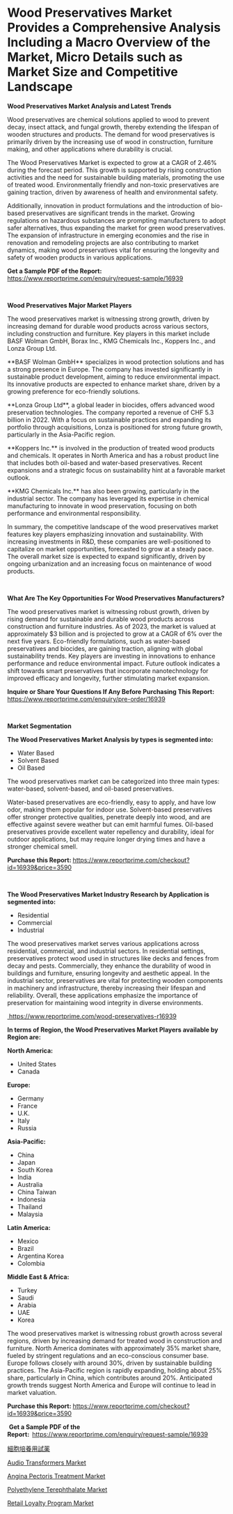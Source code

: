 <p><h1>Wood Preservatives Market Provides a Comprehensive Analysis Including a Macro Overview of the Market, Micro Details such as Market Size and Competitive Landscape</h1></p><p><strong>Wood Preservatives Market Analysis and Latest Trends</strong></p>
<p><p>Wood preservatives are chemical solutions applied to wood to prevent decay, insect attack, and fungal growth, thereby extending the lifespan of wooden structures and products. The demand for wood preservatives is primarily driven by the increasing use of wood in construction, furniture making, and other applications where durability is crucial. </p><p>The Wood Preservatives Market is expected to grow at a CAGR of 2.46% during the forecast period. This growth is supported by rising construction activities and the need for sustainable building materials, promoting the use of treated wood. Environmentally friendly and non-toxic preservatives are gaining traction, driven by awareness of health and environmental safety. </p><p>Additionally, innovation in product formulations and the introduction of bio-based preservatives are significant trends in the market. Growing regulations on hazardous substances are prompting manufacturers to adopt safer alternatives, thus expanding the market for green wood preservatives. The expansion of infrastructure in emerging economies and the rise in renovation and remodeling projects are also contributing to market dynamics, making wood preservatives vital for ensuring the longevity and safety of wooden products in various applications.</p></p>
<p><strong>Get a Sample PDF of the Report:&nbsp;</strong> <a href="https://www.reportprime.com/enquiry/request-sample/16939?utm_campaign=1105&utm_medium=2&utm_source=Github&utm_content=ia&utm_term=24112024&utm_id=wood-preservatives">https://www.reportprime.com/enquiry/request-sample/16939</a></p>
<p>&nbsp;</p>
<p><strong>Wood Preservatives Major Market Players</strong></p>
<p><p>The wood preservatives market is witnessing strong growth, driven by increasing demand for durable wood products across various sectors, including construction and furniture. Key players in this market include BASF Wolman GmbH, Borax Inc., KMG Chemicals Inc., Koppers Inc., and Lonza Group Ltd.</p><p>**BASF Wolman GmbH** specializes in wood protection solutions and has a strong presence in Europe. The company has invested significantly in sustainable product development, aiming to reduce environmental impact. Its innovative products are expected to enhance market share, driven by a growing preference for eco-friendly solutions.</p><p>**Lonza Group Ltd**, a global leader in biocides, offers advanced wood preservation technologies. The company reported a revenue of CHF 5.3 billion in 2022. With a focus on sustainable practices and expanding its portfolio through acquisitions, Lonza is positioned for strong future growth, particularly in the Asia-Pacific region.</p><p>**Koppers Inc.** is involved in the production of treated wood products and chemicals. It operates in North America and has a robust product line that includes both oil-based and water-based preservatives. Recent expansions and a strategic focus on sustainability hint at a favorable market outlook.</p><p>**KMG Chemicals Inc.** has also been growing, particularly in the industrial sector. The company has leveraged its expertise in chemical manufacturing to innovate in wood preservation, focusing on both performance and environmental responsibility.</p><p>In summary, the competitive landscape of the wood preservatives market features key players emphasizing innovation and sustainability. With increasing investments in R&D, these companies are well-positioned to capitalize on market opportunities, forecasted to grow at a steady pace. The overall market size is expected to expand significantly, driven by ongoing urbanization and an increasing focus on maintenance of wood products.</p></p>
<p>&nbsp;</p>
<p><strong>What Are The Key Opportunities For Wood Preservatives Manufacturers?</strong></p>
<p><p>The wood preservatives market is witnessing robust growth, driven by rising demand for sustainable and durable wood products across construction and furniture industries. As of 2023, the market is valued at approximately $3 billion and is projected to grow at a CAGR of 6% over the next five years. Eco-friendly formulations, such as water-based preservatives and biocides, are gaining traction, aligning with global sustainability trends. Key players are investing in innovations to enhance performance and reduce environmental impact. Future outlook indicates a shift towards smart preservatives that incorporate nanotechnology for improved efficacy and longevity, further stimulating market expansion.</p></p>
<p><strong>Inquire or Share Your Questions If Any Before Purchasing This Report:</strong> <a href="https://www.reportprime.com/enquiry/pre-order/16939?utm_campaign=1105&utm_medium=2&utm_source=Github&utm_content=ia&utm_term=24112024&utm_id=wood-preservatives">https://www.reportprime.com/enquiry/pre-order/16939</a></p>
<p>&nbsp;</p>
<p><strong>Market Segmentation</strong></p>
<p><strong>The Wood Preservatives Market Analysis by types is segmented into:</strong></p>
<p><ul><li>Water Based</li><li>Solvent Based</li><li>Oil Based</li></ul></p>
<p><p>The wood preservatives market can be categorized into three main types: water-based, solvent-based, and oil-based preservatives. </p><p>Water-based preservatives are eco-friendly, easy to apply, and have low odor, making them popular for indoor use. Solvent-based preservatives offer stronger protective qualities, penetrate deeply into wood, and are effective against severe weather but can emit harmful fumes. Oil-based preservatives provide excellent water repellency and durability, ideal for outdoor applications, but may require longer drying times and have a stronger chemical smell.</p></p>
<p><strong>Purchase this Report:&nbsp;</strong><a href="https://www.reportprime.com/checkout?id=16939&price=3590&utm_campaign=1105&utm_medium=2&utm_source=Github&utm_content=ia&utm_term=24112024&utm_id=wood-preservatives">https://www.reportprime.com/checkout?id=16939&price=3590</a></p>
<p>&nbsp;</p>
<p><strong>The Wood Preservatives Market Industry Research by Application is segmented into:</strong></p>
<p><ul><li>Residential</li><li>Commercial</li><li>Industrial</li></ul></p>
<p><p>The wood preservatives market serves various applications across residential, commercial, and industrial sectors. In residential settings, preservatives protect wood used in structures like decks and fences from decay and pests. Commercially, they enhance the durability of wood in buildings and furniture, ensuring longevity and aesthetic appeal. In the industrial sector, preservatives are vital for protecting wooden components in machinery and infrastructure, thereby increasing their lifespan and reliability. Overall, these applications emphasize the importance of preservation for maintaining wood integrity in diverse environments.</p></p>
<p><a href="https://www.reportprime.com/wood-preservatives-r16939?utm_campaign=1105&utm_medium=2&utm_source=Github&utm_content=ia&utm_term=24112024&utm_id=wood-preservatives">&nbsp;https://www.reportprime.com/wood-preservatives-r16939</a></p>
<p><strong>In terms of Region, the Wood Preservatives Market Players available by Region are:</strong></p>
<p>
    <p> <strong> North America: </strong>
        <ul>
            <li>United States</li>
            <li>Canada</li>
        </ul>
        </p> 
    <p> <strong> Europe: </strong>
        <ul>
            <li>Germany</li>
            <li>France</li>
            <li>U.K.</li>
            <li>Italy</li>
            <li>Russia</li>
        </ul>
        </p> 
    <p> <strong> Asia-Pacific: </strong>
        <ul>
            <li>China</li>
            <li>Japan</li>
            <li>South Korea</li>
            <li>India</li>
            <li>Australia</li>
            <li>China Taiwan</li>
            <li>Indonesia</li>
            <li>Thailand</li>
            <li>Malaysia</li>
        </ul>
        </p> 
    <p> <strong> Latin America: </strong>
        <ul>
            <li>Mexico</li>
            <li>Brazil</li>
            <li>Argentina Korea</li>
            <li>Colombia</li>
        </ul>
        </p> 
    <p> <strong> Middle East & Africa: </strong>
        <ul>
            <li>Turkey</li>
            <li>Saudi</li>
            <li>Arabia</li>
            <li>UAE</li>
            <li>Korea</li>
        </ul>
    </p>
    </p>
<p><p>The wood preservatives market is witnessing robust growth across several regions, driven by increasing demand for treated wood in construction and furniture. North America dominates with approximately 35% market share, fueled by stringent regulations and an eco-conscious consumer base. Europe follows closely with around 30%, driven by sustainable building practices. The Asia-Pacific region is rapidly expanding, holding about 25% share, particularly in China, which contributes around 20%. Anticipated growth trends suggest North America and Europe will continue to lead in market valuation.</p></p>
<p><strong>Purchase this Report: </strong><a href="https://www.reportprime.com/checkout?id=16939&price=3590&utm_campaign=1105&utm_medium=2&utm_source=Github&utm_content=ia&utm_term=24112024&utm_id=wood-preservatives">https://www.reportprime.com/checkout?id=16939&price=3590</a></p>
<p>&nbsp;<strong>Get a Sample PDF of the Report:&nbsp;&nbsp;</strong><a href="https://www.reportprime.com/enquiry/request-sample/16939?utm_campaign=1105&utm_medium=2&utm_source=Github&utm_content=ia&utm_term=24112024&utm_id=wood-preservatives">https://www.reportprime.com/enquiry/request-sample/16939</a></p>
<p><strong></strong></p>
<p><p><a href="https://github.com/lababdou/Market-Research-Report-List-6/blob/main/931144125030.md?utm_campaign=1105&utm_medium=2&utm_source=Github&utm_content=ia&utm_term=24112024&utm_id=wood-preservatives">細胞培養用試薬</a></p><p><a href="https://www.linkedin.com/pulse/global-audio-transformers-market-comprehensive-analysis-size-share-iotfc?utm_campaign=1105&utm_medium=2&utm_source=Github&utm_content=ia&utm_term=24112024&utm_id=wood-preservatives">Audio Transformers Market</a></p><p><a href="https://www.linkedin.com/pulse/analyzing-angina-pectoris-treatment-market-95-cagr-growth-forecast-uvwaf?utm_campaign=1105&utm_medium=2&utm_source=Github&utm_content=ia&utm_term=24112024&utm_id=wood-preservatives">Angina Pectoris Treatment Market</a></p><p><a href="https://github.com/NorbertYates/Market-Research-Report-List-7/blob/main/polyethylene-terephthalate-market.md?utm_campaign=1105&utm_medium=2&utm_source=Github&utm_content=ia&utm_term=24112024&utm_id=wood-preservatives">Polyethylene Terephthalate Market</a></p><p><a href="https://issuu.com/reportprime-2/docs/retail-loyalty-program-market-size-_99bdb198f80084?utm_campaign=1105&utm_medium=2&utm_source=Github&utm_content=ia&utm_term=24112024&utm_id=wood-preservatives">Retail Loyalty Program Market</a></p></p>